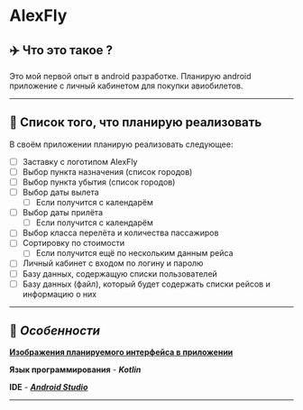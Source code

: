 # __AlexFly__
## :airplane: Что это такое ?
Это мой первой опыт в android разработке. Планирую android приложение с личный кабинетом для покупки авиобилетов.
___
## :pencil: Список того, что планирую реализовать 
В своём приложении планирую реализовать следующее:
- [ ] Заставку с логотипом AlexFly
- [ ] Выбор пункта назначения (список городов)
- [ ] Выбор пункта убытия (список городов)
- [ ] Выбор даты вылета
    - [ ] Если получится с календарём
- [ ] Выбор даты прилёта
    - [ ] Если получится с календарём
- [ ] Выбор класса перелёта и количества пассажиров
- [ ] Сортировку по стоимости
    - [ ] Если получится ещё по нескольким данным рейса
- [ ] Личный кабинет с входом по логину и паролю
- [ ] Базу данных, содержащую списки пользователей
- [ ] Базу данных (файл), который будет содержать списки рейсов и информацию о них
___
## :blue_book: _Особенности_
[__Изображения планируемого интерфейса в приложении__](https://github.com/Alexrshut/LAB2_ZhTSRPO/tree/main/mocaps)

__Язык программирования__ - ___Kotlin___

__IDE__ - [___Android Studio___](https://developer.android.com/studio?hl=ru)
___
